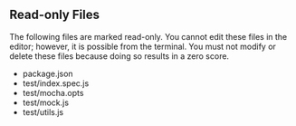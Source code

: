 ## Read-only Files
The following files are marked read-only. You cannot edit these files
in the editor; however, it is possible from the terminal. You must not
modify or delete these files because doing so results in a zero score.

* package.json
* test/index.spec.js
* test/mocha.opts
* test/mock.js
* test/utils.js